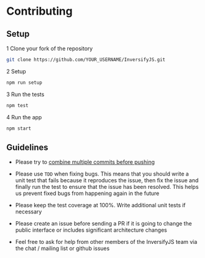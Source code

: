 # Contributing

## Setup

1 Clone your fork of the repository

```sh
git clone https://github.com/YOUR_USERNAME/InversifyJS.git
```

2 Setup

```sh
npm run setup
```

3 Run the tests

```sh
npm test
```

4 Run the app

```sh
npm start
```

## Guidelines

- Please try to [combine multiple commits before pushing](http://stackoverflow.com/questions/6934752/combining-multiple-commits-before-pushing-in-git)

- Please use `TDD` when fixing bugs. This means that you should write a unit test that fails because it reproduces the issue, then fix the issue and finally run the test to ensure that the issue has been resolved. This helps us prevent fixed bugs from happening again in the future

- Please keep the test coverage at 100%. Write additional unit tests if necessary

- Please create an issue before sending a PR if it is going to change the public interface or includes significant architecture changes

- Feel free to ask for help from other members of the InversifyJS team via the chat / mailing list or github issues
